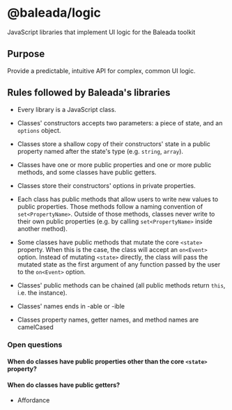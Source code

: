 # @baleada/logic

JavaScript libraries that implement UI logic for the Baleada toolkit


## Purpose

Provide a predictable, intuitive API for complex, common UI logic.


## Rules followed by Baleada's libraries

- Every library is a JavaScript class.
- Classes' constructors accepts two parameters: a piece of state, and an `options` object.
- Classes store a shallow copy of their constructors' state in a public property named after the state's type (e.g. `string`, `array`).

- Classes have one or more public properties and one or more public methods, and some classes have public getters.
- Classes store their constructors' options in private properties.
- Each class has public methods that allow users to write new values to public properties. Those methods follow a naming convention of `set<PropertyName>`. Outside of those methods, classes never write to their own public properties (e.g. by calling `set<PropertyName>` inside another method).
- Some classes have public methods that mutate the core `<state>` property. When this is the case, the class will accept an `on<Event>` option. Instead of mutating `<state>` directly, the class will pass the mutated state as the first argument of any function passed by the user to the `on<Event>` option.
- Classes' public methods can be chained (all public methods return `this`, i.e. the instance).

- Classes' names ends in -able or -ible
- Classes property names, getter names, and method names are camelCased



### Open questions

#### When do classes have public properties other than the core `<state>` property?

#### When do classes have public getters?
- Affordance
